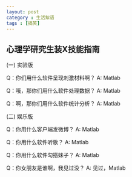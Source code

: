 ```yaml
---
layout: post
category : 生活絮语
tags : [搞笑]
---
```


## 心理学研究生装X技能指南

(一) 实验版

Q：你们用什么软件呈现刺激材料啊？
A: Matlab

Q：哦，那你们用什么软件处理数据？
A: Matlab

Q：啊，那你们用什么软件统计分析？
A: Matlab

(二) 娱乐版		
	
Q：你用什么客户端发微博？
A: Matlab

Q：你用什么软件听歌？
A: Matlab

Q：你用什么软件勾搭妹子？
A: Matlab

Q：你女朋友是谁啊，我见过没？
A: 见过，Matlab